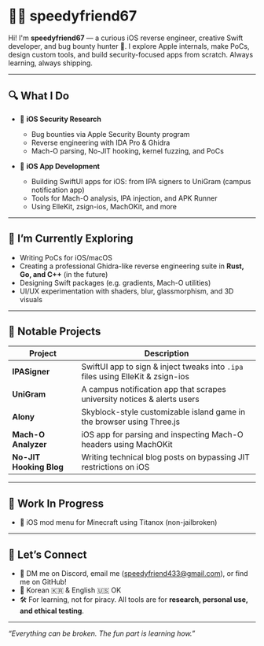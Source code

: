 # 👨‍💻 speedyfriend67

Hi! I'm **speedyfriend67** — a curious iOS reverse engineer, creative Swift developer, and bug bounty hunter 🧪. I explore Apple internals, make PoCs, design custom tools, and build security-focused apps from scratch. Always learning, always shipping.

---

## 🔍 What I Do

- 🍎 **iOS Security Research**
  - Bug bounties via Apple Security Bounty program
  - Reverse engineering with IDA Pro & Ghidra
  - Mach-O parsing, No-JIT hooking, kernel fuzzing, and PoCs

- 🧰 **iOS App Development**
  - Building SwiftUI apps for iOS: from IPA signers to UniGram (campus notification app)
  - Tools for Mach-O analysis, IPA injection, and APK Runner
  - Using ElleKit, zsign-ios, MachOKit, and more

---

## 🧠 I’m Currently Exploring

- Writing PoCs for iOS/macOS
- Creating a professional Ghidra-like reverse engineering suite in **Rust, Go, and C++** (in the future)
- Designing Swift packages (e.g. gradients, Mach-O utilities)
- UI/UX experimentation with shaders, blur, glassmorphism, and 3D visuals

---

## 🧪 Notable Projects

| Project | Description |
|--------|-------------|
| **IPASigner** | SwiftUI app to sign & inject tweaks into `.ipa` files using ElleKit & zsign-ios |
| **UniGram** | A campus notification app that scrapes university notices & alerts users |
| **Alony** | Skyblock-style customizable island game in the browser using Three.js |
| **Mach-O Analyzer** | iOS app for parsing and inspecting Mach-O headers using MachOKit |
| **No-JIT Hooking Blog** | Writing technical blog posts on bypassing JIT restrictions on iOS |

---

## 🚧 Work In Progress

- 📁 iOS mod menu for Minecraft using Titanox (non-jailbroken)

---

## 🔗 Let’s Connect

- 🧠 DM me on Discord, email me (speedyfriend433@gmail.com), or find me on GitHub!
- 💬 Korean 🇰🇷 & English 🇺🇸 OK
- 🛠 For learning, not for piracy. All tools are for **research, personal use, and ethical testing**.

---

_“Everything can be broken. The fun part is learning how.”_
